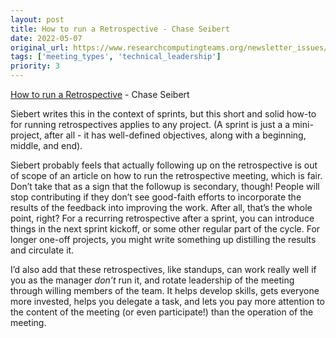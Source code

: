 ```yaml
---
layout: post
title: How to run a Retrospective - Chase Seibert
date: 2022-05-07
original_url: https://www.researchcomputingteams.org/newsletter_issues/0121
tags: ['meeting_types', 'technical_leadership']
priority: 3
---
```


<!-- markdownlint-disable MD033 -->
<!-- markdownlint-disable MD041 -->
<!-- markdownlint-disable MD049 -->

[How to run a Retrospective](https://chase-seibert.github.io/blog/2022/04/22/how-to-run-a-retrospective.html) - Chase Seibert

Siebert writes this in the context of sprints, but this short and solid how-to for running retrospectives applies to any project.  (A sprint is just a  a mini-project, after all - it has well-defined objectives, along with a beginning, middle, and end).

Siebert probably feels that actually following up on the retrospective is out of scope of an article on how to run the retrospective meeting, which is fair.  Don’t take that as a sign that the followup is secondary, though!  People will stop contributing if they don’t see good-faith efforts to incorporate the results of the  feedback into improving the work.  After all, that’s the whole point, right?  For a recurring retrospective after a sprint, you can introduce things in the next sprint kickoff, or some other regular part of the cycle.  For longer one-off projects, you might write something up distilling the results and circulate it.

I’d also add that these retrospectives, like standups, can work really well if you as the manager *don’t* run it, and rotate leadership of the meeting through willing members of the team.  It helps develop skills, gets everyone more invested, helps you delegate a task, and lets you pay more attention to the content of the meeting (or even participate!) than the operation of the meeting.
